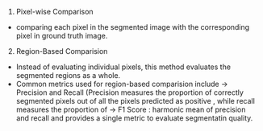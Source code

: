 

1. Pixel-wise Comparison
- comparing each pixel in the segmented image with the corresponding pixel in ground truth image.

2. Region-Based Comparision
- Instead of evaluating individual pixels, this method evaluates the segmented regions as a whole.
- Common metrics used for region-based comparision include 
-> Precision and Recall (Precision measures the proportion of correctly segmented pixels out of all the pixels predicted as positive , while recall measures the proportion of 
-> F1 Score : harmonic mean of precision and recall and provides a single metric to evaluate segmentatin quality. 
   

